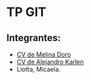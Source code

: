 # TP GIT
## Integrantes:
- [CV de Melina Doro](https://raw.githubusercontent.com/alekarlen/TP1---GIT/mdoro/CV%20Melina%20Doro.md)
- [CV de Alejandro Karlen](CV%20Alejandro%20Karlen.md)
- Liotta, Micaela.